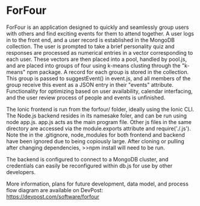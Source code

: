 # ForFour

ForFour is an application designed to quickly and seamlessly group users with others and find exciting events for them to attend together. A user logs in to the front end, and a user record is established in the MongoDB collection. The user is prompted to take a brief personality quiz and responses are processed as numerical entries in a vector corresponding to each user. These vectors are then placed into a pool, handled by pool.js, and are placed into groups of four using k-means clusting through the "k-means" npm package. A record for each group is stored in the collection. This group is passed to suggestEvent() in event.js, and all members of the group receive this event as a JSON entry in their "events" attribute. Functionality for optimizing based on user availability, calendar interfacing, and the user review process of people and events is unfinished.

The Ionic frontend is run from the forfour/ folder, ideally using the Ionic CLI. The Node.js backend resides in its namesake foler, and can be run using node app.js. app.js acts as the main program file. Other js files in the same directory are accessed via the module.exports attribute and require('./<filename>.js'). Note the in the .gitignore, node_modules for both frontend and backend have been ignored due to being copiously large. After cloning or pulling after changing dependencies, >>npm install will need to be run.
  
The backend is configured to connect to a MongoDB cluster, and credentials can easily be reconfigured within db.js for use by other developers.

More information, plans for future development, data model, and process flow diagram are available on DevPost:
https://devpost.com/software/forfour
